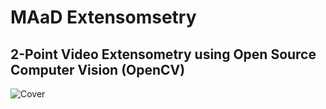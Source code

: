 # MAaD Extensomsetry
## 2-Point Video Extensometry using Open Source Computer Vision (OpenCV)
![Cover](https://user-images.githubusercontent.com/110251841/183166399-e70332ae-2ff7-4524-9d1c-d8a6df2374e6.PNG)

